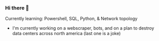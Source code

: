 ### Hi there 👋

Currently learning: Powershell, SQL, Python, & Network topology 

- I'm currently working on a webscraper, bots, and on a plan to destroy data centers across north america (last one is a joke)


<!--
**eldritchamigo/eldritchamigo** is a ✨ _special_ ✨ repository because its `README.md` (this file) appears on your GitHub profile.

Here are some ideas to get you started:

- 🔭 I’m currently working on ...
- 🌱 I’m currently learning ...
- 👯 I’m looking to collaborate on ...
- 🤔 I’m looking for help with ...
- 💬 Ask me about ...
- 📫 How to reach me: ...
- 😄 Pronouns: ...
- ⚡ Fun fact: ...
-->

